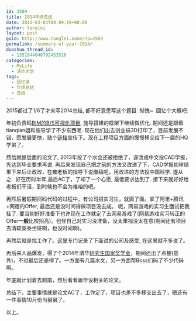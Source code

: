 ```yaml
---
id: 2589
title: 2014年终总结
date: 2015-03-03T00:09:19+00:00
author: tanglei
layout: post
guid: http://www.tanglei.name/?p=2589
permalink: /summary-of-year-2014/
duoshuo_thread_id:
  - 1351844048792453516
categories:
  - MyLife
  - 清华大学
tags:
  - 回忆录
  - 年终总结
  - 总结
---
```

2015都过了1/6了才来写2014总结, 都不好意思写这个题目. 惭愧~  回忆个大概吧.

年初负责码[BIM的B/S可视化项目](http://nebula.gems8.com/home/bimembedsample), 施导搭建的框架下继续做优化. 期间还是跟着tianqian姐和施导学了不少东西呢. 现在他们出去创业搞3D打印了，目前发展不错，愿发展更快，贴个[链接](http://cybo3d.com/)宣传下。现在工程项目方面的慢慢移交给下一届的HQ学弟了。

然后就是后面的论文了, 2013年投了个水会还被拒绝了，遂改成中文投CAD学报，先达到毕业要求再说. 再后来发现自己把之前的方法又改进了下，CAD学报初审结果下来后让改改，在雍老板的指导下说撤稿吧，用改进的方法投中国科学. 遂从之.  好在历时半年,最后AC了，了却了一个心愿, 最低要求达到了. 接下来就好好给老板们干活，到时候也不会为难咱的吧。

再然后暑假期间码代码的过程中，有公司招实习生，就面了面。拿了阿里+腾讯+网宿的Offer, 最后还是没时间得做项目没去成。 呃，网易游戏的实习生面试把我挂了. 要当初好好准备下也许现在工作就定了去网易游戏了(网易游戏实习转正的Offer**一般**比校招高)。也怪自己对实习没准备，没太重视没太在意(期间还有项目去清软英泰坐班啊，也没时间啊)。

再然后就是找工作了。[这里](http://www.tanglei.name/the-first-accepted-offer-in-life/)专门记录了下面试的公司及感受, 在这里就不多说了。

再后来人品爆发，得了个2014年清华[研究生国家奖学金](http://yjsy.cic.tsinghua.edu.cn/download.jsp?attachSeq=6570)，期间还出了点梗(意外)，不过最后还是得了。一方面有几篇水文，另一方面帮Boss们码了不少代码啊。

年底就计划着去越南，然后看看跟毕设相关的论文。

总结下，主要事情就是论文AC了，工作定了，项目也差不多移交出去了，嗯还有一件事情10月份当舅舅了。

以上。